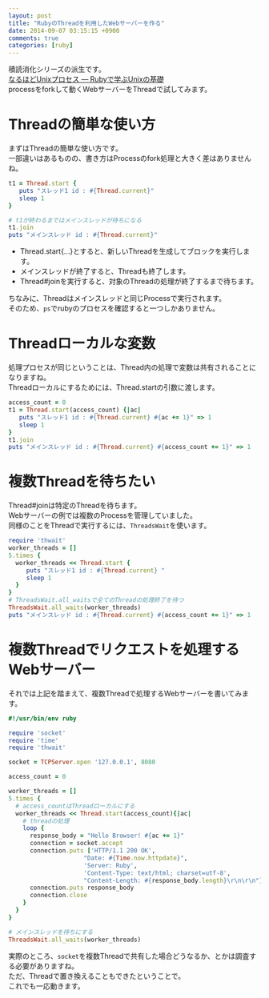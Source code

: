 ```yaml
---
layout: post
title: "RubyのThreadを利用したWebサーバーを作る"
date: 2014-09-07 03:15:15 +0900
comments: true
categories: [ruby]
---
```


積読消化シリーズの派生です。  
[なるほどUnixプロセス ― Rubyで学ぶUnixの基礎](http://tatsu-zine.com/books/naruhounix)  
processをforkして動くWebサーバーをThreadで試してみます。  

<!-- more -->

# Threadの簡単な使い方

まずはThreadの簡単な使い方です。  
一部違いはあるものの、書き方はProcessのfork処理と大きく差はありませんね。  


```rb
t1 = Thread.start {
   puts "スレッド1 id : #{Thread.current}"
   sleep 1
}

# t1が終わるまではメインスレッドが待ちになる
t1.join
puts "メインスレッド id : #{Thread.current}"
```

* Thread.start{...}とすると、新しいThreadを生成してブロックを実行します。  
* メインスレッドが終了すると、Threadも終了します。
* Thread#joinを実行すると、対象のThreadの処理が終了するまで待ちます。

ちなみに、Threadはメインスレッドと同じProcessで実行されます。  
そのため、`ps`でrubyのプロセスを確認すると一つしかありません。  

# Threadローカルな変数

処理プロセスが同じということは、Thread内の処理で変数は共有されることになりますね。  
Threadローカルにするためには、Thread.startの引数に渡します。  

```rb
access_count = 0
t1 = Thread.start(access_count) {|ac|
   puts "スレッド1 id : #{Thread.current} #{ac += 1}" => 1
   sleep 1
}
t1.join
puts "メインスレッド id : #{Thread.current} #{access_count += 1}" => 1
```

# 複数Threadを待ちたい

Thread#joinは特定のThreadを待ちます。  
Webサーバーの例では複数のProcessを管理していました。  
同様のことをThreadで実行するには、`ThreadsWait`を使います。  

```rb
require 'thwait'
worker_threads = []
5.times {
  worker_threads << Thread.start {
     puts "スレッド1 id : #{Thread.current} "
     sleep 1
  }
}
# ThreadsWait.all_waitsで全てのThreadの処理終了を待つ
ThreadsWait.all_waits(worker_threads)
puts "メインスレッド id : #{Thread.current} #{access_count += 1}" => 1
```

# 複数Threadでリクエストを処理するWebサーバー

それでは上記を踏まえて、複数Threadで処理するWebサーバーを書いてみます。

```rb
#!/usr/bin/env ruby

require 'socket'
require 'time'
require 'thwait'

socket = TCPServer.open '127.0.0.1', 8080

access_count = 0

worker_threads = []
5.times {
  # access_countはThreadローカルにする
  worker_threads << Thread.start(access_count){|ac|
    # threadの処理
    loop {
      response_body = "Hello Browser! #{ac += 1}"
      connection = socket.accept
      connection.puts ['HTTP/1.1 200 OK',
                     "Date: #{Time.now.httpdate}",
                     'Server: Ruby',
                     'Content-Type: text/html; charset=utf-8',
                     "Content-Length: #{response_body.length}\r\n\r\n"].join("\r\n")
      connection.puts response_body
      connection.close
    }
  }
}

# メインスレッドを待ちにする
ThreadsWait.all_waits(worker_threads)
```

実際のところ、`socket`を複数Threadで共有した場合どうなるか、とかは調査する必要がありますね。  
ただ、Threadで置き換えることもできたということで。  
これでも一応動きます。  
